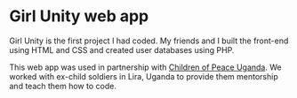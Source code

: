 # Girl Unity web app

Girl Unity is the first project I had coded. My friends and I built the front-end using HTML and CSS and created user databases using PHP. 


This web app was used in partnership with [Children of Peace Uganda](https://childrenofpeaceuganda.wordpress.com/).
We worked with ex-child soldiers in Lira, Uganda to provide them mentorship and teach them how to code.

